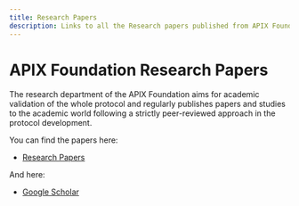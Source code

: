 ```yaml
---
title: Research Papers
description: Links to all the Research papers published from APIX Foundation Researchers.
---
```


# APIX Foundation Research Papers

The research department of the APIX Foundation aims for academic validation of the whole protocol and regularly publishes papers and studies to the academic world following a strictly peer-reviewed approach in the protocol development.

You can find the papers here:

- [Research Papers](https://www.iota.org/foundation/research-papers)

And here:

- [Google Scholar](https://scholar.google.com/citations?user=_ZIH81gAAAAJ&hl=en)
